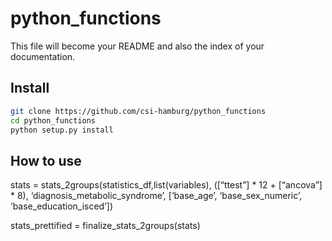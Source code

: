 python_functions
================

<!-- WARNING: THIS FILE WAS AUTOGENERATED! DO NOT EDIT! -->

This file will become your README and also the index of your
documentation.

## Install

``` sh
git clone https://github.com/csi-hamburg/python_functions
cd python_functions
python setup.py install
```

## How to use

stats = stats_2groups(statistics_df,list(variables), (\[“ttest”\] \*
12 + \[“ancova”\] \* 8), ‘diagnosis_metabolic_syndrome’, \[‘base_age’,
‘base_sex_numeric’, ‘base_education_isced’\])

stats_prettified = finalize_stats_2groups(stats)
